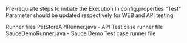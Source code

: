 Pre-requisite steps to initiate the Execution
In config.properties "Test" Parameter should be updated respectively for WEB and API testing

Runner files
PetStoreAPIRunner.java - API Test case runner file
SauceDemoRunner.java - Sauce Demo Test case runner file

